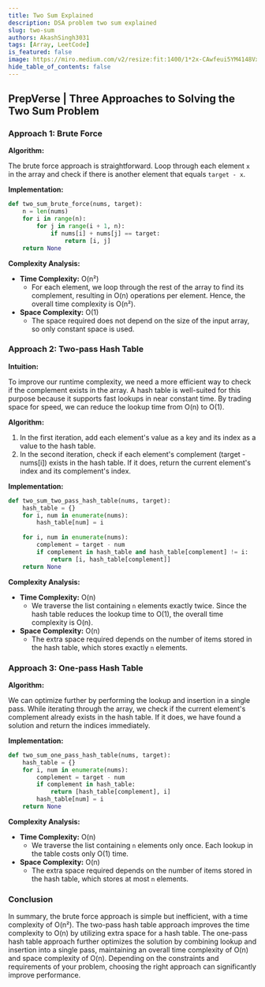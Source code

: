 ```yaml
---
title: Two Sum Explained
description: DSA problem two sum explained
slug: two-sum
authors: AkashSingh3031
tags: [Array, LeetCode]
is_featured: false
image: https://miro.medium.com/v2/resize:fit:1400/1*2x-CAwfeui5YM4148VxgRA.jpeg
hide_table_of_contents: false
---
```


## PrepVerse | Three Approaches to Solving the Two Sum Problem

### Approach 1: Brute Force

**Algorithm:**

The brute force approach is straightforward. Loop through each element `x` in the array and check if there is another element that equals `target - x`.

**Implementation:**

<Tabs smallTabs>
<TabItem value="py" label="Python">

```python title="Brute Force"
def two_sum_brute_force(nums, target):
    n = len(nums)
    for i in range(n):
        for j in range(i + 1, n):
            if nums[i] + nums[j] == target:
                return [i, j]
    return None
```

</TabItem>
</Tabs>

**Complexity Analysis:**

- **Time Complexity:** O(n²)
  - For each element, we loop through the rest of the array to find its complement, resulting in O(n) operations per element. Hence, the overall time complexity is O(n²).
- **Space Complexity:** O(1)
  - The space required does not depend on the size of the input array, so only constant space is used.

### Approach 2: Two-pass Hash Table

**Intuition:**

To improve our runtime complexity, we need a more efficient way to check if the complement exists in the array. A hash table is well-suited for this purpose because it supports fast lookups in near constant time. By trading space for speed, we can reduce the lookup time from O(n) to O(1).

**Algorithm:**

1. In the first iteration, add each element's value as a key and its index as a value to the hash table.
2. In the second iteration, check if each element's complement (target - nums[i]) exists in the hash table. If it does, return the current element's index and its complement's index.

**Implementation:**

<Tabs smallTabs>
<TabItem value="py" label="Python">

```python title="Two-pass Hash Table"
def two_sum_two_pass_hash_table(nums, target):
    hash_table = {}
    for i, num in enumerate(nums):
        hash_table[num] = i
    
    for i, num in enumerate(nums):
        complement = target - num
        if complement in hash_table and hash_table[complement] != i:
            return [i, hash_table[complement]]
    return None
```

</TabItem>
</Tabs>

**Complexity Analysis:**

- **Time Complexity:** O(n)
  - We traverse the list containing `n` elements exactly twice. Since the hash table reduces the lookup time to O(1), the overall time complexity is O(n).
- **Space Complexity:** O(n)
  - The extra space required depends on the number of items stored in the hash table, which stores exactly `n` elements.

### Approach 3: One-pass Hash Table

**Algorithm:**

We can optimize further by performing the lookup and insertion in a single pass. While iterating through the array, we check if the current element's complement already exists in the hash table. If it does, we have found a solution and return the indices immediately.

**Implementation:**

<Tabs smallTabs>
<TabItem value="py" label="Python">

```python title="One-pass Hash Table"
def two_sum_one_pass_hash_table(nums, target):
    hash_table = {}
    for i, num in enumerate(nums):
        complement = target - num
        if complement in hash_table:
            return [hash_table[complement], i]
        hash_table[num] = i
    return None
```

</TabItem>
</Tabs>

**Complexity Analysis:**

- **Time Complexity:** O(n)
  - We traverse the list containing `n` elements only once. Each lookup in the table costs only O(1) time.
- **Space Complexity:** O(n)
  - The extra space required depends on the number of items stored in the hash table, which stores at most `n` elements.

### Conclusion

In summary, the brute force approach is simple but inefficient, with a time complexity of O(n²). The two-pass hash table approach improves the time complexity to O(n) by utilizing extra space for a hash table. The one-pass hash table approach further optimizes the solution by combining lookup and insertion into a single pass, maintaining an overall time complexity of O(n) and space complexity of O(n). Depending on the constraints and requirements of your problem, choosing the right approach can significantly improve performance.